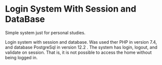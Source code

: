# Login System With Session and DataBase

Simple system just for personal studies.

Login system with session and database. Was used ther PHP in version 7.4, and database PostgreSql in version 12.2 .
The system has login, logout, and validate on session. That is, it is not possible to access the home without being logged in.

